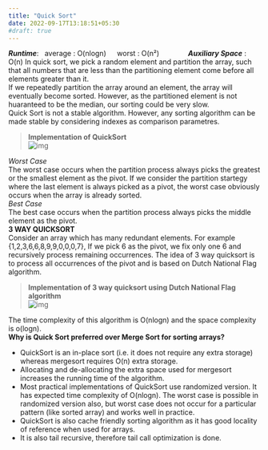 ```yaml
---
title: "Quick Sort"
date: 2022-09-17T13:18:51+05:30
#draft: true
---
```

***Runtime***: &nbsp; average : O(nlogn) &emsp; worst : O(n²) &emsp; &emsp; &emsp; ***Auxiliary Space*** : &nbsp; O(n)
In quick sort, we pick a random element and partition the array, such that all numbers that are less than the partitioning element come before all elements greater than it.   
If we repeatedly partition the array around an element, the array will eventually become sorted. However, as the partitioned element is not huaranteed to be the median, our sorting could be very slow.  
Quick Sort is not a stable algorithm. However, any sorting algorithm can be made stable by considering indexes as comparison parametres.  
>**Implementation of QuickSort**  
![img](/Pictures/quicksort.png "Implementation of quicksort")  

*Worst Case*  
The worst case occurs when the partition process always picks the greatest or the smallest element as the pivot. If we consider the partition startegy where the last element is always picked as a pivot, the worst case obviously occurs when the array is already sorted.  
*Best Case*  
The best case occurs when the partition process always picks the middle element as the pivot.  
**3 WAY QUICKSORT**  
Consider an array which has many redundant elements. For example {1,2,3,6,6,8,9,9,0,0,0,7}, If we pick 6 as the pivot, we fix only one 6 and recursively process remaining occurrences. The idea of 3 way quicksort is to process all occurrences of the pivot and is based on Dutch National Flag algorithm.  
>**Implementation of 3 way quicksort using Dutch National Flag algorithm**  
![img](/Pictures/dnfa_quicksort.png "Implementation of quicksort")  

The time complexity of this algorithm is O(nlogn) and the space complexity is o(logn).  
**Why is Quick Sort preferred over Merge Sort for sorting arrays?**  
* QuickSort is an in-place sort (i.e. it does not require any extra storage) whereas mergesort requires O(n) extra storage.
* Allocating and de-allocating the extra space used for mergesort increases the running time of the algorithm.
* Most practical implementations of QuickSort use randomized version. It has expected time complexity of O(nlogn). The worst case is possible in randomized version also, but worst case does not occur for a particular pattern (like sorted array) and works well in practice.
* QuickSort is also cache friendly sorting algorithm as it has good locality of reference when used for arrays.
* It is also tail recursive, therefore tail call optimization is done.  
